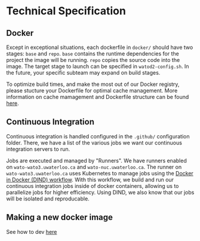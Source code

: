 
# Technical Specification

## Docker
Except in exceptional situations, each dockerfile in `docker/` should have two stages: `base` and `repo`. `base` contains the runtime dependencies for the project the image will be running. `repo` copies the source code into the image. The target stage to launch can be specified in `watod2-config.sh`. In the future, your specific subteam may expand on build stages.

To optimize build times, and make the most out of our Docker registry, please stucture your Dockerfile for optimal cache management. More information on cache mamagement and Dockerfile structure can be found [here](https://docs.docker.com/build/cache/).

## Continuous Integration

Continuous integration is handled configured in the `.github/` configuration folder. There, we have a list of the various jobs we want our continuous integration servers to run.

Jobs are executed and managed by "Runners". We have runners enabled on `wato-wato3.uwaterloo.ca` and `wato-nuc.uwaterloo.ca`. The runner on `wato-wato3.uwaterloo.ca` uses Kubernetes to manage jobs using the [Docker in Docker (DIND) workflow](https://docs.gitlab.com/ee/ci/docker/using_docker_build.html#use-the-docker-executor-with-the-docker-image-docker-in-docker). With this workflow, we build and run our continuous integration jobs inside of docker 
containers, allowing us to parallelize jobs for higher efficiency. Using DIND, we also know that our jobs will be isolated and reproducable.

## Making a new docker image

See how to dev [here](dev/how_to_dev.md) 
